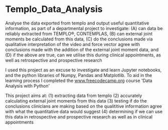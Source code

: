 # Templo_Data_Analysis
Analyse the data exported from templo and output useful quantitative information, as part of a departmental project to investigate:
 (A) can data be reliably extracted from TEMPLO®, CONTEMPLAS, 
 (B) can external joint moments be calculated from this data, 
 (C) do the conclusions made via qualitative interpretation of the video and force vector agree with conclusions made with the addition of the external joint moment data, and 
 (D) if the above are true, can we utilise this during clinical appointments, as well as retrospective and prospective research
 
I used this project as an excuse to investigate and learn Jupyter notebooks, and the python libraries of Numpy, Pandas and Matplotlib.
To aid in the learning process I completed the www.freecodecamp.org course 'Data Analysis with Python'

This project aims at:
 (1) extracting data from templo
 (2) accurately calculating external joint moments from this data
 (3) testing if do the conclusions clinicians are making based on the qualititive information agree with what the quantitative data would suggest
 (4) determining if we can use this data in retrospective and prospective research as well as in clinical appointments